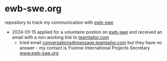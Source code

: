 # ewb-swe.org

repository to track my communication with [ewb-swe](https://www.ewb-swe.org/international-projects)

* 2024-01-15 applied for a voluntaire postion on [ewb-swe](https://volunteer.ewb-swe.org/jobs/2984967-team-members-for-our-local-group-in-stockholm?ittk=TP0VJOSP9F) and received an email with a non working link to [teamtailor.com](https://app.teamtailor.com/companies/6HciH4wDxQw/settings/canned_responses/edit/https://volunteer.ewb-swe.org/connect/profile) 
   *   tried email conversations@message.teamtailor.com but they have no answer -  my contact is Yvonne International Projects Secretary www.ewb-swe.org
